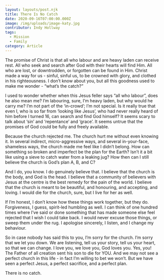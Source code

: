 ```yaml
---
layout: layouts/post.njk
title: There Is No Catch
date: 2020-09-16T07:00:00.000Z
image: /img/uploads/image-katy.jpg
contributor: Indy Hollway
tags:
  - Mission
  - Family
category: Article
---
```

The promise of Christ is that all who labour and are heavy laden can receive rest. All who seek and search after God with their hearts will find Him. All who are lost, or downtrodden, or forgotten can be found in Him. Christ made a way for us - sinful, sinful us, to be crowned with glory, and clothed in his righteousness. I don’t know about you, but all this goodness used to make me wonder - “what’s the catch?”

I used to wonder whether when this Jesus feller says “all who labour”, does he also mean me? I’m labouring, sure, I’m heavy laden, but why would he carry me? I’m not part of the ‘in-crowd’; I’m not special. Is it really true that even I, who is so far from ‘looking like Jesus’, who had never really heard of him before I turned 16, can search and find God himself? It seems scary to talk about ‘sin’ and ‘repentance’ and ‘grace’. It seems untrue that the promises of God could be fully and freely available. 

Because the church rejected me. The church hurt me without even knowing it. In several indirect, micro-aggressive ways, and several in-your-face, shameless ways, the church made me feel like I didn’t belong. How can something so broken and imperfect be the plan for the Earth? Isn’t it a bit like using a sieve to catch water from a leaking jug? How then can I still believe the church is God’s plan A, B, and C?

And I do, you know. I do genuinely believe that. I believe that the church is the body, and God is the head. I believe that a community of believers with Jesus at the centre is the best remedy for the pain of the world. I believe that the church is meant to be beautiful, and honouring, and accepting, and loving. I would die for the church, sure, but I live for her as well. 

If I’m honest, I don’t know how these things work together, but they do. Forgiveness, I guess, spirit-led humbling as well. I can think of one hundred times where I’ve said or done something that has made someone else feel rejected that I wish I could take back. I would never excuse those things, or sweep them under the rug. I apologise sincerely, I listen, and I change my behaviour. 

So in case nobody has said this to you, I’m sorry for the church. I’m sorry that we let you down. We are listening, tell us your story, tell us your heart, so that we can change. I love you, we love you, God loves you. Yes, you! The Father of all creation sent his son to die for YOU. And we may not see a perfect church in this life - in fact I’m willing to bet we won’t. But we have seen a perfect Jesus, a perfect sacrifice, and a perfect plan. 

There is no catch.